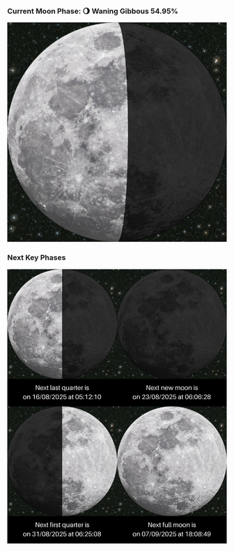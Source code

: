 ### Current Moon Phase: 🌖 Waning Gibbous 54.95%
![Moon Phase](moonphase.png)
### Next Key Phases
![Gallery](gallery.png)